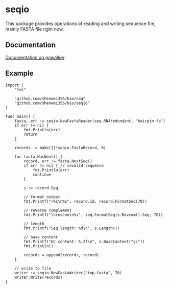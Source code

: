 seqio
=====

This package provides operations of reading and writing sequence file, mainly FASTA file right now.

Documentation
-------------
[Documentation on gowalker](http://gowalker.org/github.com/shenwei356/bio/seqio).

Example
-------

    import (
    	"fmt"
    
    	"github.com/shenwei356/bio/seq"
    	"github.com/shenwei356/bio/seqio"
    )
    
    func main() {
    	fasta, err := seqio.NewFastaReader(seq.RNAredundant, "hairpin.fa")
    	if err != nil {
    		fmt.Println(err)
    		return
    	}
    
    	records := make([]*seqio.FastaRecord, 0)
    
    	for fasta.HasNext() {
    		record, err := fasta.NextSeq()
    		if err != nil { // invalid sequence
    			fmt.Println(err)
    			continue
    		}
    
    		s := record.Seq
    
    		// format output
    		fmt.Printf(">%s\n%s", record.Id, record.FormatSeq(70))
    
    		// reverse complement
    		fmt.Printf("\nrevcom\n%s", seq.FormatSeq(s.Revcom().Seq, 70))
    
    		// length
    		fmt.Printf("Seq length: %d\n", s.Length())
    
    		// base content
    		fmt.Printf("GC content: %.2f\n", s.BaseContent("gc"))
    		fmt.Println()
    
    		records = append(records, record)
    	}
    
    	// write to file
    	writer := seqio.NewFastaWriter("tmp.fasta", 70)
    	writer.Write(records)
    }

